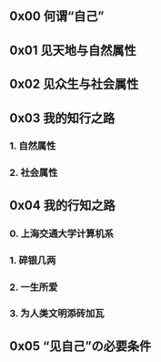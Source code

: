 ## 0x00 何谓“自己”

## 0x01 见天地与自然属性

## 0x02 见众生与社会属性

## 0x03 我的知行之路

### 1. 自然属性

### 2. 社会属性

## 0x04 我的行知之路

### 0. 上海交通大学计算机系

### 1. 碎银几两

### 2. 一生所爱

### 3. 为人类文明添砖加瓦

## 0x05 “见自己”の必要条件




